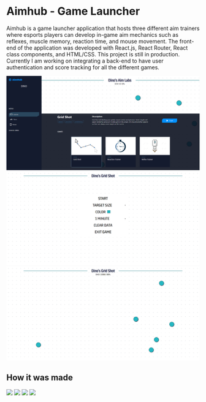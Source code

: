 <h1>Aimhub - Game Launcher</h1>
<p>Aimhub is a game launcher application that hosts three different aim trainers where esports players can develop in-game aim mechanics such as reflexes, muscle memory, reaction time, and mouse movement. The front-end of the application was developed with React.js, React Router, React class components, and HTML/CSS. This project is still in production. Currently I am working on integrating a back-end to have user authentication and score tracking for all the different games.</p>

![AimhubScreenshot](/git-img/AimhubScreenshot.png)
![AimhubScreenshot](/git-img/AimhubGridshotScreenshot.png)
![AimhubScreenshot](/git-img/AimhubGridshotGameScreenshot.png)

<h2>How it was made</h2>
<span><img src="https://img.shields.io/badge/react-%2320232a.svg?style=for-the-badge&logo=react&logoColor=%2361DAFB"></span>
<span><img src="https://img.shields.io/badge/React_Router-CA4245?style=for-the-badge&logo=react-router&logoColor=white"></span>
<span><img src="https://img.shields.io/badge/javascript-%23323330.svg?style=for-the-badge&logo=javascript&logoColor=%23F7DF1E"></span>
<span><img src="https://img.shields.io/badge/html5-%23E34F26.svg?style=for-the-badge&logo=html5&logoColor=white"></span>
